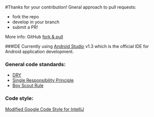 #Thanks for your contribution!
Gneral approach to pull requests: 
* fork the repo
* develop in your branch
* submit a PR!

More info: GitHub [fork & pull](https://help.github.com/articles/using-pull-requests/#fork--pull) 

###IDE
Currently using [Android Studio](http://developer.android.com/sdk/index.html) v1.3 which is the official IDE for Android application development.

### General code standards:
* [DRY](http://programmer.97things.oreilly.com/wiki/index.php/Don%27t_Repeat_Yourself)
* [Single Responsibility Principle](https://en.wikipedia.org/wiki/Single_responsibility_principle)
* [Boy Scout Rule](http://programmer.97things.oreilly.com/wiki/index.php/The_Boy_Scout_Rule)

### Code style:
[Modified Google Code Style for IntelliJ](https://github.com/julesbond007/Android-Jigsaw-Puzzle/blob/master/codeStyle/intellij-java-style.xml)
